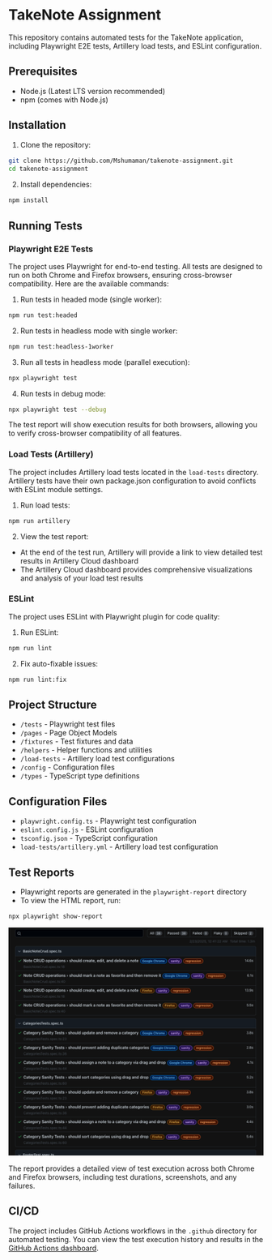 # TakeNote Assignment

This repository contains automated tests for the TakeNote application, including Playwright E2E tests, Artillery load tests, and ESLint configuration.

## Prerequisites

- Node.js (Latest LTS version recommended)
- npm (comes with Node.js)

## Installation

1. Clone the repository:
```bash
git clone https://github.com/Mshumaman/takenote-assignment.git
cd takenote-assignment
```

2. Install dependencies:
```bash
npm install
```

## Running Tests

### Playwright E2E Tests

The project uses Playwright for end-to-end testing. All tests are designed to run on both Chrome and Firefox browsers, ensuring cross-browser compatibility. Here are the available commands:

1. Run tests in headed mode (single worker):
```bash
npm run test:headed
```

2. Run tests in headless mode with single worker:
```bash
npm run test:headless-1worker
```

3. Run all tests in headless mode (parallel execution):
```bash
npx playwright test
```

4. Run tests in debug mode:
```bash
npx playwright test --debug
```

The test report will show execution results for both browsers, allowing you to verify cross-browser compatibility of all features.

### Load Tests (Artillery)

The project includes Artillery load tests located in the `load-tests` directory. Artillery tests have their own package.json configuration to avoid conflicts with ESLint module settings.

1. Run load tests:
```bash
npm run artillery
```

2. View the test report:
- At the end of the test run, Artillery will provide a link to view detailed test results in Artillery Cloud dashboard
- The Artillery Cloud dashboard provides comprehensive visualizations and analysis of your load test results

### ESLint

The project uses ESLint with Playwright plugin for code quality:

1. Run ESLint:
```bash
npm run lint
```

2. Fix auto-fixable issues:
```bash
npm run lint:fix
```

## Project Structure

- `/tests` - Playwright test files
- `/pages` - Page Object Models
- `/fixtures` - Test fixtures and data
- `/helpers` - Helper functions and utilities
- `/load-tests` - Artillery load test configurations
- `/config` - Configuration files
- `/types` - TypeScript type definitions

## Configuration Files

- `playwright.config.ts` - Playwright test configuration
- `eslint.config.js` - ESLint configuration
- `tsconfig.json` - TypeScript configuration
- `load-tests/artillery.yml` - Artillery load test configuration

## Test Reports

- Playwright reports are generated in the `playwright-report` directory
- To view the HTML report, run:
```bash
npx playwright show-report
```

![Playwright Test Report](assets/screenshot-of-report-for-readme.png)

The report provides a detailed view of test execution across both Chrome and Firefox browsers, including test durations, screenshots, and any failures.

## CI/CD

The project includes GitHub Actions workflows in the `.github` directory for automated testing. You can view the test execution history and results in the [GitHub Actions dashboard](https://github.com/Mshumaman/takenote-assignment/actions).